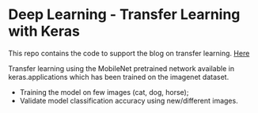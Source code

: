 # Deep Learning - Transfer Learning with Keras

This repo contains the code to support the blog on transfer learning. [Here](https://towardsdatascience.com/keras-transfer-learning-for-beginners-6c9b8b7143e) 

Transfer learning using the MobileNet pretrained network available in keras.applications which has been trained on the imagenet dataset.

+ Training the model on few images (cat, dog, horse);
+ Validate model classification accuracy using new/different images.
